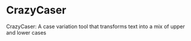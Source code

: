 # CrazyCaser
CrazyCaser: A case variation tool that transforms text into a mix of upper and lower cases
